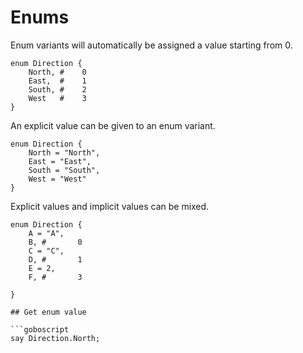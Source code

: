 # Enums

Enum variants will automatically be assigned a value starting from 0.

```goboscript
enum Direction {
    North, #    0
    East,  #    1
    South, #    2
    West   #    3
}
```

An explicit value can be given to an enum variant.

```goboscript
enum Direction {
    North = "North",
    East = "East",
    South = "South",
    West = "West"
}
```

Explicit values and implicit values can be mixed.

```goboscript
enum Direction {
    A = "A",
    B, #       0
    C = "C",
    D, #       1
    E = 2,
    F, #       3

}

## Get enum value

```goboscript
say Direction.North;
```
